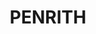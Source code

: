 ---
lastmod: '2025-04-06T06:05:20+00:00'
latitude: -33.732127
layout: suburb
longitude: 151.280352
postcode: '2751'
state: NSW
title: PENRITH
url: /nsw/penrith/
---